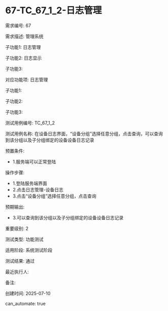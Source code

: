# 67-TC_67_1_2-日志管理

需求编号: 67

需求描述: 管理系统

子功能1: 日志管理

子功能2: 日志显示

子功能3: 


对应功能项: 日志管理

子功能1: 

子功能2: 

子功能3: 


测试用例编号: TC_67_1_2

测试用例名称: 在设备日志界面，“设备分组”选择任意分组，点击查询，可以查询到该分组以及子分组绑定的设备设备日志记录

预置条件:
- 1.服务端可以正常登陆

操作步骤:
- 1.登陆服务端界面
- 2.点击日志管理-设备日志
- 3.点击“设备分组”选择任意分组，点击查询

预期输出:
- 3.可以查询到该分组以及子分组绑定的设备设备日志记录

重要级别: 2

测试类型: 功能测试

适用阶段: 系统测试阶段

测试结果: 通过

最近执行人: 

备注: 

创建时间: 2025-07-10

can_automate: true

